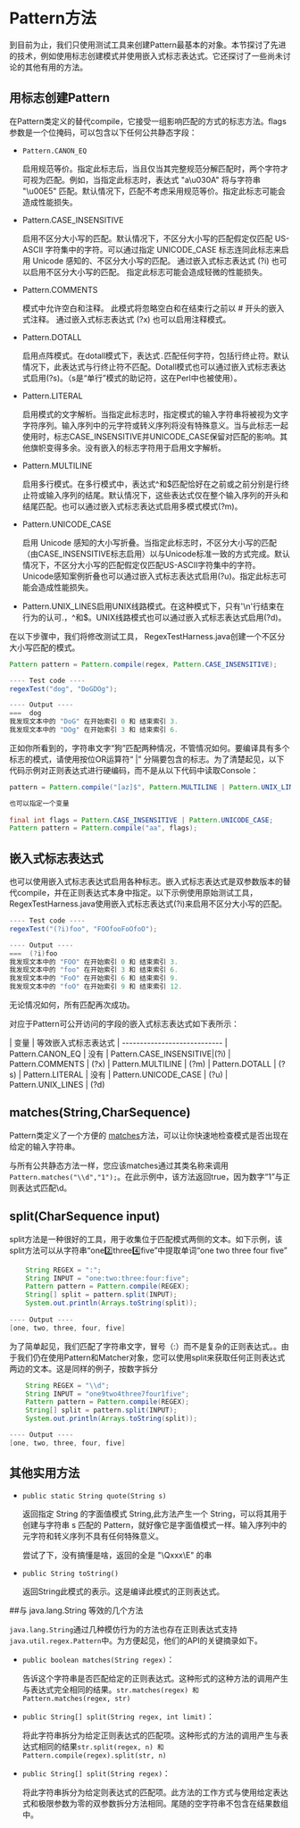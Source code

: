 # Pattern方法

到目前为止，我们只使用测试工具来创建Pattern最基本的对象。本节探讨了先进的技术，例如使用标志创建模式并使用嵌入式标志表达式。它还探讨了一些尚未讨论的其他有用的方法。

## 用标志创建Pattern

在Pattern类定义的替代compile，它接受一组影响匹配的方式的标志方法。flags参数是一个位掩码，可以包含以下任何公共静态字段：

* `Pattern.CANON_EQ` 
    
    启用规范等价。指定此标志后，当且仅当其完整规范分解匹配时，两个字符才可视为匹配。例如，当指定此标志时，表达式 "a\u030A" 将与字符串 "\u00E5" 匹配。默认情况下，匹配不考虑采用规范等价。指定此标志可能会造成性能损失。
    
* Pattern.CASE_INSENSITIVE

    启用不区分大小写的匹配。默认情况下，不区分大小写的匹配假定仅匹配 US-ASCII 字符集中的字符。可以通过指定 UNICODE_CASE 标志连同此标志来启用 Unicode 感知的、不区分大小写的匹配。 通过嵌入式标志表达式  (?i) 也可以启用不区分大小写的匹配。 指定此标志可能会造成轻微的性能损失。
    
* Pattern.COMMENTS

    模式中允许空白和注释。 此模式将忽略空白和在结束行之前以 # 开头的嵌入式注释。 通过嵌入式标志表达式  (?x) 也可以启用注释模式。 


* Pattern.DOTALL

    启用点阵模式。在dotall模式下，表达式`.`匹配任何字符，包括行终止符。默认情况下，此表达式与行终止符不匹配。Dotall模式也可以通过嵌入式标志表达式启用(?s)。（s是“单行”模式的助记符，这在Perl中也被使用）。
    
* Pattern.LITERAL

    启用模式的文字解析。当指定此标志时，指定模式的输入字符串将被视为文字字符序列。输入序列中的元字符或转义序列将没有特殊意义。当与此标志一起使用时，标志CASE_INSENSITIVE并UNICODE_CASE保留对匹配的影响。其他旗帜变得多余。没有嵌入的标志字符用于启用文字解析。
    
* Pattern.MULTILINE

    启用多行模式。在多行模式中，表达式^和$匹配恰好在之前或之前分别是行终止符或输入序列的结尾。默认情况下，这些表达式仅在整个输入序列的开头和结尾匹配。也可以通过嵌入式标志表达式启用多模式模式(?m)。
    
* Pattern.UNICODE_CASE

    启用 Unicode 感知的大小写折叠。当指定此标志时，不区分大小写的匹配（由CASE_INSENSITIVE标志启用）以与Unicode标准一致的方式完成。默认情况下，不区分大小写的匹配假定仅匹配US-ASCII字符集中的字符。Unicode感知案例折叠也可以通过嵌入式标志表达式启用(?u)。指定此标志可能会造成性能损失。
    
* Pattern.UNIX_LINES启用UNIX线路模式。在这种模式下，只有'\n'行结束在行为的认可.，^和$。UNIX线路模式也可以通过嵌入式标志表达式启用(?d)。

在以下步骤中，我们将修改测试工具， RegexTestHarness.java创建一个不区分大小写匹配的模式。

```java
Pattern pattern = Pattern.compile(regex, Pattern.CASE_INSENSITIVE);

---- Test code ----
regexTest("dog", "DoGDOg");

---- Output ----
===  dog
我发现文本中的 "DoG" 在开始索引 0 和 结束索引 3.
我发现文本中的 "DOg" 在开始索引 3 和 结束索引 6.

```

正如你所看到的，字符串文字“狗”匹配两种情况，不管情况如何。要编译具有多个标志的模式，请使用按位OR运算符“ |” 分隔要包含的标志。为了清楚起见，以下代码示例对正则表达式进行硬编码，而不是从以下代码中读取Console：

```java
pattern = Pattern.compile("[az]$", Pattern.MULTILINE | Pattern.UNIX_LINES);

也可以指定一个变量
 
final int flags = Pattern.CASE_INSENSITIVE | Pattern.UNICODE_CASE;
Pattern pattern = Pattern.compile("aa", flags);
```


## 嵌入式标志表达式
也可以使用嵌入式标志表达式启用各种标志。嵌入式标志表达式是双参数版本的替代compile，并在正则表达式本身中指定。以下示例使用原始测试工具， RegexTestHarness.java使用嵌入式标志表达式(?i)来启用不区分大小写的匹配。

```java
---- Test code ----
regexTest("(?i)foo", "FOOfooFoOfoO");

---- Output ----
===  (?i)foo
我发现文本中的 "FOO" 在开始索引 0 和 结束索引 3.
我发现文本中的 "foo" 在开始索引 3 和 结束索引 6.
我发现文本中的 "FoO" 在开始索引 6 和 结束索引 9.
我发现文本中的 "foO" 在开始索引 9 和 结束索引 12.

```

无论情况如何，所有匹配再次成功。

对应于Pattern可公开访问的字段的嵌入式标志表达式如下表所示：

| 变量 | 	等效嵌入式标志表达式
| ----------------------------
| Pattern.CANON_EQ | 没有
| Pattern.CASE_INSENSITIVE|(?i)
| Pattern.COMMENTS | (?x)
| Pattern.MULTILINE | (?m)
| Pattern.DOTALL | (?s)
| Pattern.LITERAL | 没有
| Pattern.UNICODE_CASE	| (?u)
| Pattern.UNIX_LINES | (?d)


## matches(String,CharSequence)

Pattern类定义了一个方便的 [matches](https://docs.oracle.com/javase/8/docs/api/java/util/regex/Pattern.html#matches-java.lang.String-java.lang.CharSequence-)方法，可以让你快速地检查模式是否出现在给定的输入字符串。

与所有公共静态方法一样，您应该matches通过其类名称来调用`Pattern.matches("\\d","1");`。在此示例中，该方法返回true，因为数字“1”与正则表达式匹配\d。

## split(CharSequence input)

split方法是一种很好的工具，用于收集位于匹配模式两侧的文本。如下示例，该split方法可以从字符串“one:two:three:four:five”中提取单词“one two three four five”

```java
    String REGEX = ":";
    String INPUT = "one:two:three:four:five";
    Pattern pattern = Pattern.compile(REGEX);
    String[] split = pattern.split(INPUT);
    System.out.println(Arrays.toString(split));
    
---- Output ----
[one, two, three, four, five]

```

为了简单起见，我们匹配了字符串文字，冒号（:）而不是复杂的正则表达式。。由于我们仍在使用Pattern和Matcher对象，您可以使用split来获取任何正则表达式两边的文本。这是同样的例子，按数字拆分

```java
    String REGEX = "\\d";
    String INPUT = "one9two4three7four1five";
    Pattern pattern = Pattern.compile(REGEX);
    String[] split = pattern.split(INPUT);
    System.out.println(Arrays.toString(split));

---- Output ----
[one, two, three, four, five]


```

## 其他实用方法

* `public static String quote(String s)`
    
    返回指定 String 的字面值模式 String,此方法产生一个 String，可以将其用于创建与字符串 s 匹配的 Pattern，就好像它是字面值模式一样。输入序列中的元字符和转义序列不具有任何特殊意义。
    
    尝试了下，没有搞懂是啥，返回的全是 "\Qxxx\E" 的串
    
* `public String toString()` 

    返回String此模式的表示。这是编译此模式的正则表达式。
    
##与 java.lang.String 等效的几个方法

`java.lang.String`通过几种模仿行为的方法也存在正则表达式支持`java.util.regex.Pattern`中。为方便起见，他们的API的关键摘录如下。

* `public boolean matches(String regex)`：

    告诉这个字符串是否匹配给定的正则表达式。这种形式的这种方法的调用产生与表达式完全相同的结果。`str.matches(regex) 和 Pattern.matches(regex, str)`
    
* `public String[] split(String regex, int limit)`：

    将此字符串拆分为给定正则表达式的匹配项。这种形式的方法的调用产生与表达式相同的结果`str.split(regex, n) 和 Pattern.compile(regex).split(str, n)`
    
* `public String[] split(String regex)`：

    将此字符串拆分为给定则表达式的匹配项。此方法的工作方式与使用给定表达式和极限参数为零的双参数拆分方法相同。尾随的空字符串不包含在结果数组中。